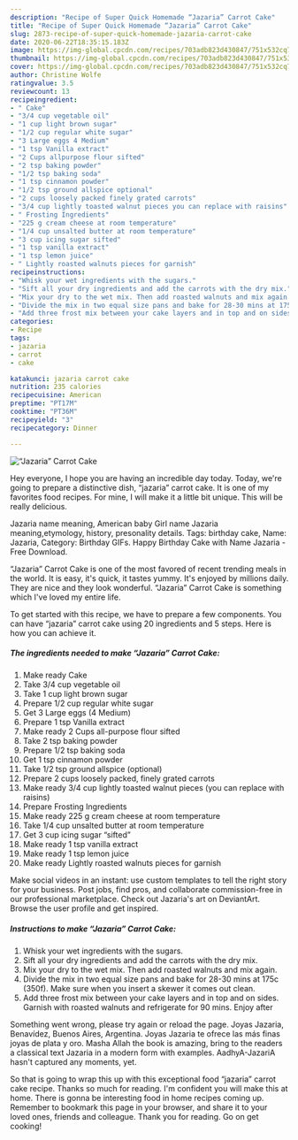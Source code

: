 ```yaml
---
description: "Recipe of Super Quick Homemade “Jazaria” Carrot Cake"
title: "Recipe of Super Quick Homemade “Jazaria” Carrot Cake"
slug: 2873-recipe-of-super-quick-homemade-jazaria-carrot-cake
date: 2020-06-22T18:35:15.183Z
image: https://img-global.cpcdn.com/recipes/703adb823d430847/751x532cq70/jazaria-carrot-cake-recipe-main-photo.jpg
thumbnail: https://img-global.cpcdn.com/recipes/703adb823d430847/751x532cq70/jazaria-carrot-cake-recipe-main-photo.jpg
cover: https://img-global.cpcdn.com/recipes/703adb823d430847/751x532cq70/jazaria-carrot-cake-recipe-main-photo.jpg
author: Christine Wolfe
ratingvalue: 3.5
reviewcount: 13
recipeingredient:
- " Cake"
- "3/4 cup vegetable oil"
- "1 cup light brown sugar"
- "1/2 cup regular white sugar"
- "3 Large eggs 4 Medium"
- "1 tsp Vanilla extract"
- "2 Cups allpurpose flour sifted"
- "2 tsp baking powder"
- "1/2 tsp baking soda"
- "1 tsp cinnamon powder"
- "1/2 tsp ground allspice optional"
- "2 cups loosely packed finely grated carrots"
- "3/4 cup lightly toasted walnut pieces you can replace with raisins"
- " Frosting Ingredients"
- "225 g cream cheese at room temperature"
- "1/4 cup unsalted butter at room temperature"
- "3 cup icing sugar sifted"
- "1 tsp vanilla extract"
- "1 tsp lemon juice"
- " Lightly roasted walnuts pieces for garnish"
recipeinstructions:
- "Whisk your wet ingredients with the sugars."
- "Sift all your dry ingredients and add the carrots with the dry mix."
- "Mix your dry to the wet mix. Then add roasted walnuts and mix again."
- "Divide the mix in two equal size pans and bake for 28-30 mins at 175c (350f). Make sure when you insert a skewer it comes out clean."
- "Add three frost mix between your cake layers and in top and on sides. Garnish with roasted walnuts and refrigerate for 90 mins. Enjoy after"
categories:
- Recipe
tags:
- jazaria
- carrot
- cake

katakunci: jazaria carrot cake 
nutrition: 235 calories
recipecuisine: American
preptime: "PT17M"
cooktime: "PT36M"
recipeyield: "3"
recipecategory: Dinner

---
```



![“Jazaria” Carrot Cake](https://img-global.cpcdn.com/recipes/703adb823d430847/751x532cq70/jazaria-carrot-cake-recipe-main-photo.jpg)

Hey everyone, I hope you are having an incredible day today. Today, we're going to prepare a distinctive dish, “jazaria” carrot cake. It is one of my favorites food recipes. For mine, I will make it a little bit unique. This will be really delicious.

Jazaria name meaning, American baby Girl name Jazaria meaning,etymology, history, presonality details. Tags: birthday cake, Name: Jazaria, Category: Birthday GIFs. Happy Birthday Cake with Name Jazaria - Free Download.

“Jazaria” Carrot Cake is one of the most favored of recent trending meals in the world. It is easy, it's quick, it tastes yummy. It's enjoyed by millions daily. They are nice and they look wonderful. “Jazaria” Carrot Cake is something which I've loved my entire life.


To get started with this recipe, we have to prepare a few components. You can have “jazaria” carrot cake using 20 ingredients and 5 steps. Here is how you can achieve it.

<!--inarticleads1-->

##### The ingredients needed to make “Jazaria” Carrot Cake:

1. Make ready  Cake
1. Take 3/4 cup vegetable oil
1. Take 1 cup light brown sugar
1. Prepare 1/2 cup regular white sugar
1. Get 3 Large eggs (4 Medium)
1. Prepare 1 tsp Vanilla extract
1. Make ready 2 Cups all-purpose flour sifted
1. Take 2 tsp baking powder
1. Prepare 1/2 tsp baking soda
1. Get 1 tsp cinnamon powder
1. Take 1/2 tsp ground allspice (optional)
1. Prepare 2 cups loosely packed, finely grated carrots
1. Make ready 3/4 cup lightly toasted walnut pieces (you can replace with raisins)
1. Prepare  Frosting Ingredients
1. Make ready 225 g cream cheese at room temperature
1. Take 1/4 cup unsalted butter at room temperature
1. Get 3 cup icing sugar “sifted”
1. Make ready 1 tsp vanilla extract
1. Make ready 1 tsp lemon juice
1. Make ready  Lightly roasted walnuts pieces for garnish


Make social videos in an instant: use custom templates to tell the right story for your business. Post jobs, find pros, and collaborate commission-free in our professional marketplace. Check out Jazaria&#39;s art on DeviantArt. Browse the user profile and get inspired. 

<!--inarticleads2-->

##### Instructions to make “Jazaria” Carrot Cake:

1. Whisk your wet ingredients with the sugars.
1. Sift all your dry ingredients and add the carrots with the dry mix.
1. Mix your dry to the wet mix. Then add roasted walnuts and mix again.
1. Divide the mix in two equal size pans and bake for 28-30 mins at 175c (350f). Make sure when you insert a skewer it comes out clean.
1. Add three frost mix between your cake layers and in top and on sides. Garnish with roasted walnuts and refrigerate for 90 mins. Enjoy after


Something went wrong, please try again or reload the page. Joyas Jazaria, Benavídez, Buenos Aires, Argentina. Joyas Jazaria te ofrece las más finas joyas de plata y oro. Masha Allah the book is amazing, bring to the readers a classical text Jazaria in a modern form with examples. AadhyA-JazariA hasn&#39;t captured any moments, yet. 

So that is going to wrap this up with this exceptional food “jazaria” carrot cake recipe. Thanks so much for reading. I'm confident you will make this at home. There is gonna be interesting food in home recipes coming up. Remember to bookmark this page in your browser, and share it to your loved ones, friends and colleague. Thank you for reading. Go on get cooking!
